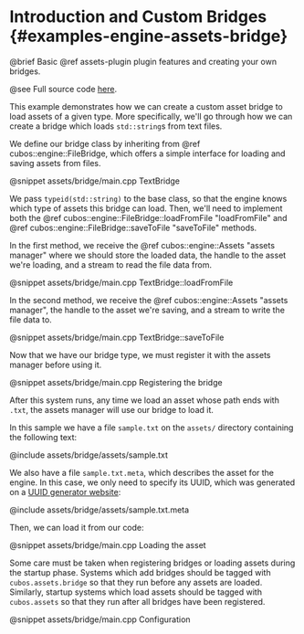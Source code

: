 # Introduction and Custom Bridges {#examples-engine-assets-bridge}

@brief Basic @ref assets-plugin plugin features and creating your own bridges.

@see Full source code [here](https://github.com/GameDevTecnico/cubos/tree/main/engine/samples/assets/bridge).

This example demonstrates how we can create a custom asset bridge to load
assets of a given type. More specifically, we'll go through how we can create a
bridge which loads `std::string`s from text files.

We define our bridge class by inheriting from @ref cubos::engine::FileBridge,
which offers a simple interface for loading and saving assets from files.

@snippet assets/bridge/main.cpp TextBridge

We pass `typeid(std::string)` to the base class, so that the engine knows which
type of assets this bridge can load. Then, we'll need to implement both the @ref
cubos::engine::FileBridge::loadFromFile "loadFromFile" and @ref
cubos::engine::FileBridge::saveToFile "saveToFile" methods.

In the first method, we receive the @ref cubos::engine::Assets
"assets manager" where we should store the loaded data, the handle to the asset
we're loading, and a stream to read the file data from.

@snippet assets/bridge/main.cpp TextBridge::loadFromFile

In the second method, we receive the @ref cubos::engine::Assets
"assets manager", the handle to the asset we're saving, and a stream to write
the file data to.

@snippet assets/bridge/main.cpp TextBridge::saveToFile

Now that we have our bridge type, we must register it with the assets manager
before using it.

@snippet assets/bridge/main.cpp Registering the bridge

After this system runs, any time we load an asset whose path ends with `.txt`,
the assets manager will use our bridge to load it.

In this sample we have a file `sample.txt` on the `assets/` directory containing the following text:

@include assets/bridge/assets/sample.txt

We also have a file `sample.txt.meta`, which describes the asset for the
engine. In this case, we only need to specify its UUID, which was generated on
a [UUID generator website](https://www.uuidgenerator.net/):

@include assets/bridge/assets/sample.txt.meta

Then, we can load it from our code:

@snippet assets/bridge/main.cpp Loading the asset

Some care must be taken when registering bridges or loading assets during the
startup phase. Systems which add bridges should be tagged with
`cubos.assets.bridge` so that they run before any assets are loaded.
Similarly, startup systems which load assets should be tagged with
`cubos.assets` so that they run after all bridges have been registered.

@snippet assets/bridge/main.cpp Configuration

